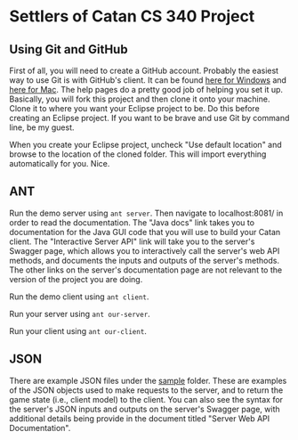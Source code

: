 # Settlers of Catan CS 340 Project
## Using Git and GitHub

First of all, you will need to create a GitHub account. Probably the easiest way to use Git is with GitHub's client. It can be found [here for Windows](https://windows.github.com "GitHub Client for Windows") and [here for Mac](https://mac.github.com "GitHub Client for Mac"). The help pages do a pretty good job of helping you set it up. Basically, you will fork this project and then clone it onto your machine. Clone it to where you want your Eclipse project to be. Do this before creating an Eclipse project. If you want to be brave and use Git by command line, be my guest.

When you create your Eclipse project, uncheck "Use default location" and browse to the location of the cloned folder. This will import everything automatically for you. Nice.

## ANT

Run the demo server using `ant server`.  Then navigate to localhost:8081/ in 
order to read the documentation.  The "Java docs" link takes you to documentation
for the Java GUI code that you will use to build your Catan client.  The
"Interactive Server API" link will take you to the server's Swagger page, which
allows you to interactively call the server's web API methods, and documents
the inputs and outputs of the server's methods.  The other links on the server's
documentation page are not relevant to the version of the project you are doing.

Run the demo client using `ant client`.

Run your server using `ant our-server`.

Run your client using `ant our-client`.

## JSON
There are example JSON files under the [sample](../sample) folder.  These are examples 
of the JSON objects used to make requests to the server, and to return the 
game state (i.e., client model) to the client.  You can also see the syntax
for the server's JSON inputs and outputs on the server's Swagger page,
with additional details being provide in the document titled "Server Web API 
Documentation".


